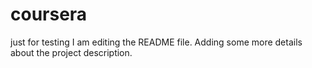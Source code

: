 # coursera
just for testing
I am editing the README file. Adding some more details about the project description.

